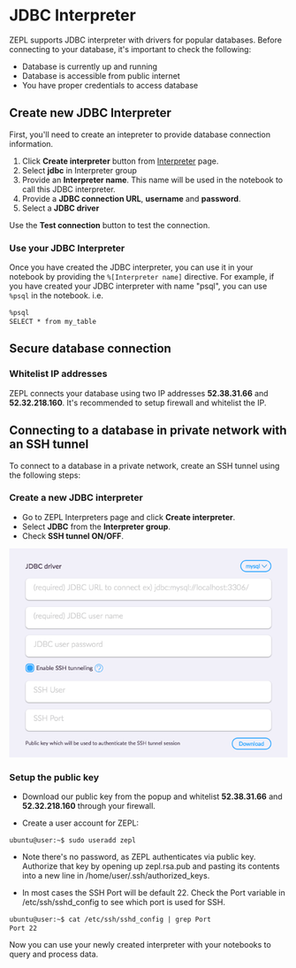 <h1> JDBC Interpreter </h1>

ZEPL supports JDBC interpreter with drivers for popular databases. Before connecting to your database, it's important to check the following:

  - Database is currently up and running
  - Database is accessible from public internet
  - You have proper credentials to access database

## Create new JDBC Interpreter

First, you'll need to create an intepreter to provide database connection information.

1. Click **Create interpreter** button from [Interpreter](https://www.zepl.com/settings/interpreters) page.
2. Select **jdbc** in Interpreter group
3. Provide an **Interpreter name**. This name will be used in the notebook to call this JDBC interpreter.
4. Provide a **JDBC connection URL**, **username** and **password**.
5. Select a **JDBC driver**

Use the **Test connection** button to test the connection.

### Use your JDBC Interpreter

Once you have created the JDBC interpreter, you can use it in your notebook by providing the `%[Interpreter name]` directive. For example, if you have created your JDBC interpreter with name "psql", you can use `%psql` in the notebook. i.e.

```
%psql
SELECT * from my_table
```

## Secure database connection

### Whitelist IP addresses
ZEPL connects your database using two IP addresses **52.38.31.66** and **52.32.218.160**. It's recommended to setup firewall and whitelist the IP.

## Connecting to a database in private network with an SSH tunnel

To connect to a database in a private network, create an SSH tunnel using the following steps:

### Create a new JDBC interpreter
* Go to ZEPL Interpreters page and click **Create interpreter**.
* Select **JDBC** from the **Interpreter group**.
* Check **SSH tunnel ON/OFF**.

<img src="../../../img/jdbc_tunnel.png" class="image-box big-img" />

### Setup the public key
* Download our public key from the popup and whitelist **52.38.31.66**
and **52.32.218.160** through your firewall.

* Create a user account for ZEPL:

```
ubuntu@user:~$ sudo useradd zepl
```
* Note there's no password, as ZEPL authenticates via public key.
Authorize that key by opening up zepl.rsa.pub and pasting its contents
into a new line in /home/user/.ssh/authorized_keys.

* In most cases the SSH Port will be default 22. Check the Port variable in
/etc/ssh/sshd_config to see which port is used for SSH.

```
ubuntu@user:~$ cat /etc/ssh/sshd_config | grep Port
Port 22
```

Now you can use your newly created interpreter with your notebooks
to query and process data.
